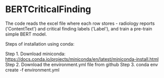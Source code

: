 # BERTCriticalFinding

The code reads the excel file where each row stores - radiology reports ('ContentText') and critical finding labels ('Label'), and train a pre-train simple BERT model.

Steps of installation using conda:

Step 1. Download miniconda: https://docs.conda.io/projects/miniconda/en/latest/miniconda-install.html
Step 2. Download the environment.yml file from github
Step 3. conda env create -f environment.yml

